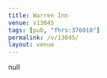 ```yaml
---
title: Warren Inn
venue: v13045
tags: [pub, "fhrs:376010"]
permalink: /v/13045/
layout: venue
---
```

null